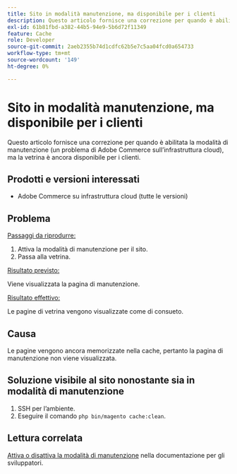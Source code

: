 ```yaml
---
title: Sito in modalità manutenzione, ma disponibile per i clienti
description: Questo articolo fornisce una correzione per quando è abilitata la modalità di manutenzione (un problema di Adobe Commerce sull’infrastruttura cloud), ma la vetrina è ancora disponibile per i clienti.
exl-id: 61b81fbd-a382-44b5-94e9-5b6d72f11349
feature: Cache
role: Developer
source-git-commit: 2aeb2355b74d1cdfc62b5e7c5aa04fcd0a654733
workflow-type: tm+mt
source-wordcount: '149'
ht-degree: 0%

---
```


# Sito in modalità manutenzione, ma disponibile per i clienti

Questo articolo fornisce una correzione per quando è abilitata la modalità di manutenzione (un problema di Adobe Commerce sull’infrastruttura cloud), ma la vetrina è ancora disponibile per i clienti.

## Prodotti e versioni interessati

* Adobe Commerce su infrastruttura cloud (tutte le versioni)

## Problema

<u>Passaggi da riprodurre:</u>

1. Attiva la modalità di manutenzione per il sito.
1. Passa alla vetrina.

<u>Risultato previsto:</u>

Viene visualizzata la pagina di manutenzione.

<u>Risultato effettivo:</u>

Le pagine di vetrina vengono visualizzate come di consueto.

## Causa

Le pagine vengono ancora memorizzate nella cache, pertanto la pagina di manutenzione non viene visualizzata.

## Soluzione visibile al sito nonostante sia in modalità di manutenzione

1. SSH per l’ambiente.
1. Eseguire il comando `php bin/magento cache:clean`.

## Lettura correlata

[Attiva o disattiva la modalità di manutenzione](https://experienceleague.adobe.com/en/docs/commerce-operations/installation-guide/tutorials/maintenance-mode) nella documentazione per gli sviluppatori.
